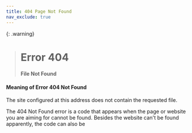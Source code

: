 ```yaml
---
title: 404 Page Not Found
nav_exclude: true
---
```


{: .warning}
> # Error 404
> #### File Not Found

#### Meaning of Error 404 Not Found
The site configured at this address does not contain the requested file.

The 404 Not Found error is a code that appears when the page or website you are aiming for cannot be found. Besides the website can't be found apparently, the code can also be
